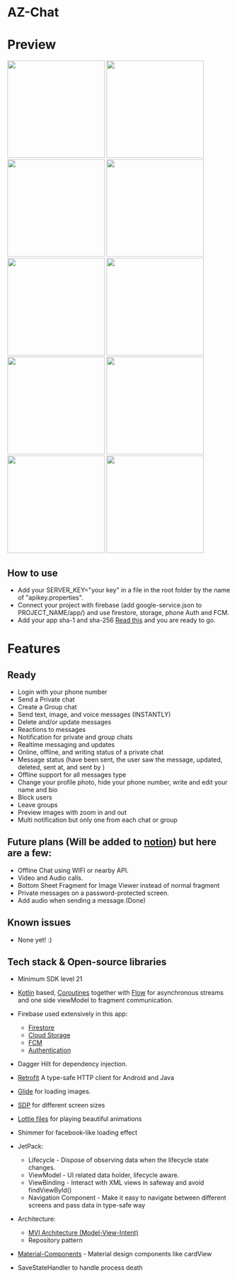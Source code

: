 # AZ-Chat

# Preview
<p>
<img src="https://github.com/omarzer0/AZ-Chat/blob/main/assets/image1.jpeg" width="220">
<img src="https://github.com/omarzer0/AZ-Chat/blob/main/assets/image2.jpeg" width="220">
<img src="https://github.com/omarzer0/AZ-Chat/blob/main/assets/image3.jpeg" width="220">
<img src="https://github.com/omarzer0/AZ-Chat/blob/main/assets/image4.jpeg" width="220">
<img src="https://github.com/omarzer0/AZ-Chat/blob/main/assets/image5.jpeg" width="220">
<img src="https://github.com/omarzer0/AZ-Chat/blob/main/assets/image6.jpeg" width="220">
<img src="https://github.com/omarzer0/AZ-Chat/blob/main/assets/image7.jpeg" width="220">
<img src="https://github.com/omarzer0/AZ-Chat/blob/main/assets/image8.jpeg" width="220">
<img src="https://github.com/omarzer0/AZ-Chat/blob/main/assets/image9.jpeg" width="220">
<img src="https://github.com/omarzer0/AZ-Chat/blob/main/assets/image10.jpeg" width="220">
</p>

## How to use 
  - Add your SERVER_KEY="your key" in a file in the root folder by the name of "apikey.properties".
  - Connect your project with firebase (add google-service.json to PROJECT_NAME/app/) and use firestore, storage, phone Auth and FCM.
  - Add your app sha-1 and sha-256 [Read this](https://stackoverflow.com/a/39144864/12863720) and you are ready to go.

# Features
## Ready
- Login with your phone number
- Send a Private chat
- Create a Group chat
- Send text, image, and voice messages (INSTANTLY)
- Delete and/or update messages
- Reactions to messages
- Notification for private and group chats
- Realtime messaging and updates
- Online, offline, and writing status of a private chat
- Message status (have been sent, the user saw the message, updated, deleted, sent at, and sent by )
- Offline support for all messages type
- Change your profile photo, hide your phone number, write and edit your name and bio
- Block users 
- Leave groups
- Preview images with zoom in and out
- Multi notification but only one from each chat or group

## Future plans (Will be added to [notion](https://cooperative-utensil-832.notion.site/896e68780bfe4c7cbb004d2b130474e8?v=383417e84ed0439986c743340a993751)) but here are a few:
- Offline Chat using WIFI or nearby API.
- Video and Audio calls.
- Bottom Sheet Fragment for Image Viewer instead of normal fragment
- Private messages on a password-protected screen.
- Add audio when sending a message.(Done)

## Known issues
- None yet! :)


## Tech stack & Open-source libraries
- Minimum SDK level 21
- [Kotlin](https://kotlinlang.org/) based, [Coroutines](https://github.com/Kotlin/kotlinx.coroutines) together with [Flow](https://developer.android.com/kotlin/flow) for asynchronous streams and one side viewModel to fragment communication.

- Firebase used extensively in this app: 
  - [Firestore](https://firebase.google.com/docs/firestore)
  - [Cloud Storage](https://firebase.google.com/docs/storage)
  - [FCM](https://firebase.google.com/docs/cloud-messaging)
  - [Authentication](https://firebase.google.com/products/auth)

- Dagger Hilt for dependency injection.
- [Retrofit](https://square.github.io/retrofit/) A type-safe HTTP client for Android and Java
- [Glide](https://github.com/bumptech/glide) for loading images.
- [SDP](https://github.com/intuit/sdp) for different screen sizes
- [Lottie files](https://airbnb.io/lottie/) for playing beautiful animations
- Shimmer for facebook-like loading effect

- JetPack:
  - Lifecycle - Dispose of observing data when the lifecycle state changes.
  - ViewModel - UI related data holder, lifecycle aware.
  - ViewBinding - Interact with XML views in safeway and avoid findViewById() 
  - Navigation Component - Make it easy to navigate between different screens and pass data in type-safe way

- Architecture:
  - [MVI Architecture (Model-View-Intent)](https://www.raywenderlich.com/817602-mvi-architecture-for-android-tutorial-getting-started)
  - Repository pattern

- [Material-Components](https://github.com/material-components/material-components-android) - Material design components like cardView
- SaveStateHandler to handle process death
